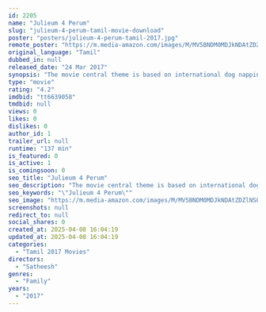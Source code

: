 ```yaml
---
id: 2205
name: "Julieum 4 Perum"
slug: "julieum-4-perum-tamil-movie-download"
poster: "posters/julieum-4-perum-tamil-2017.jpg"
remote_poster: "https://m.media-amazon.com/images/M/MV5BNDM0MDJkNDAtZDZlNS00MDJlLWI1NDQtODQwMTgyZmI5MjgxXkEyXkFqcGc@._V1_SX300.jpg"
original_language: "Tamil"
dubbed_in: null
released_date: "24 Mar 2017"
synopsis: "The movie central theme is based on international dog napping and the relationship between humans and dogs."
type: "movie"
rating: "4.2"
imdbid: "tt6639058"
tmdbid: null
views: 0
likes: 0
dislikes: 0
author_id: 1
trailer_url: null
runtime: "137 min"
is_featured: 0
is_active: 1
is_comingsoon: 0
seo_title: "Julieum 4 Perum"
seo_description: "The movie central theme is based on international dog napping and the relationship between humans and dogs."
seo_keywords: "\"Julieum 4 Perum\""
seo_image: "https://m.media-amazon.com/images/M/MV5BNDM0MDJkNDAtZDZlNS00MDJlLWI1NDQtODQwMTgyZmI5MjgxXkEyXkFqcGc@._V1_SX300.jpg"
screenshots: null
redirect_to: null
social_shares: 0
created_at: 2025-04-08 16:04:19
updated_at: 2025-04-08 16:04:19
categories:
  - "Tamil 2017 Movies"
directors:
  - "Satheesh"
genres:
  - "Family"
years:
  - "2017"
---
```

